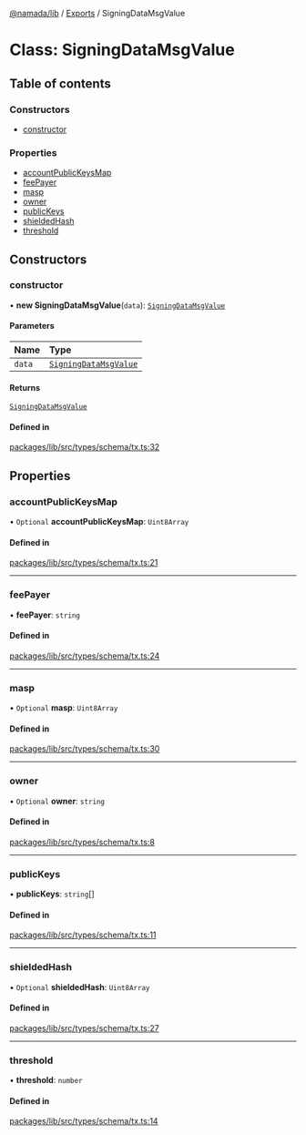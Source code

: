 [@namada/lib](../README.md) / [Exports](../modules.md) / SigningDataMsgValue

# Class: SigningDataMsgValue

## Table of contents

### Constructors

- [constructor](SigningDataMsgValue.md#constructor)

### Properties

- [accountPublicKeysMap](SigningDataMsgValue.md#accountpublickeysmap)
- [feePayer](SigningDataMsgValue.md#feepayer)
- [masp](SigningDataMsgValue.md#masp)
- [owner](SigningDataMsgValue.md#owner)
- [publicKeys](SigningDataMsgValue.md#publickeys)
- [shieldedHash](SigningDataMsgValue.md#shieldedhash)
- [threshold](SigningDataMsgValue.md#threshold)

## Constructors

### constructor

• **new SigningDataMsgValue**(`data`): [`SigningDataMsgValue`](SigningDataMsgValue.md)

#### Parameters

| Name | Type |
| :------ | :------ |
| `data` | [`SigningDataMsgValue`](SigningDataMsgValue.md) |

#### Returns

[`SigningDataMsgValue`](SigningDataMsgValue.md)

#### Defined in

[packages/lib/src/types/schema/tx.ts:32](https://github.com/anoma/namada-sdkjs/blob/d6a15cde252d70b528d7c09b83d669dea20b267b/packages/lib/src/types/schema/tx.ts#L32)

## Properties

### accountPublicKeysMap

• `Optional` **accountPublicKeysMap**: `Uint8Array`

#### Defined in

[packages/lib/src/types/schema/tx.ts:21](https://github.com/anoma/namada-sdkjs/blob/d6a15cde252d70b528d7c09b83d669dea20b267b/packages/lib/src/types/schema/tx.ts#L21)

___

### feePayer

• **feePayer**: `string`

#### Defined in

[packages/lib/src/types/schema/tx.ts:24](https://github.com/anoma/namada-sdkjs/blob/d6a15cde252d70b528d7c09b83d669dea20b267b/packages/lib/src/types/schema/tx.ts#L24)

___

### masp

• `Optional` **masp**: `Uint8Array`

#### Defined in

[packages/lib/src/types/schema/tx.ts:30](https://github.com/anoma/namada-sdkjs/blob/d6a15cde252d70b528d7c09b83d669dea20b267b/packages/lib/src/types/schema/tx.ts#L30)

___

### owner

• `Optional` **owner**: `string`

#### Defined in

[packages/lib/src/types/schema/tx.ts:8](https://github.com/anoma/namada-sdkjs/blob/d6a15cde252d70b528d7c09b83d669dea20b267b/packages/lib/src/types/schema/tx.ts#L8)

___

### publicKeys

• **publicKeys**: `string`[]

#### Defined in

[packages/lib/src/types/schema/tx.ts:11](https://github.com/anoma/namada-sdkjs/blob/d6a15cde252d70b528d7c09b83d669dea20b267b/packages/lib/src/types/schema/tx.ts#L11)

___

### shieldedHash

• `Optional` **shieldedHash**: `Uint8Array`

#### Defined in

[packages/lib/src/types/schema/tx.ts:27](https://github.com/anoma/namada-sdkjs/blob/d6a15cde252d70b528d7c09b83d669dea20b267b/packages/lib/src/types/schema/tx.ts#L27)

___

### threshold

• **threshold**: `number`

#### Defined in

[packages/lib/src/types/schema/tx.ts:14](https://github.com/anoma/namada-sdkjs/blob/d6a15cde252d70b528d7c09b83d669dea20b267b/packages/lib/src/types/schema/tx.ts#L14)
